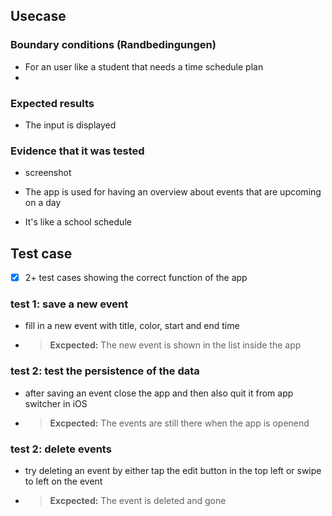 ## Usecase

### Boundary conditions (Randbedingungen)

- For an user like a student that needs a time schedule plan
- 

### Expected results
- The input is displayed

### Evidence that it was tested
- screenshot


- The app is used for having an overview about events that are upcoming on a day
- It's like a school schedule


## Test case
- [x] 2+ test cases showing the correct function of the app

### test 1: save a new event
- fill in a new event with title, color, start and end time
- > **Excpected:** The new event is shown in the list inside the app

### test 2: test the persistence of the data
- after saving an event close the app and then also quit it from app switcher in iOS
- > **Excpected:** The events are still there when the app is openend

### test 2: delete events
- try deleting an event by either tap the edit button in the top left or swipe to left on the event
- > **Excpected:** The event is deleted and gone
